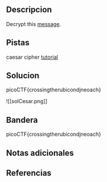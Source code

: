 ## Descripcion

Decrypt this [message](https://jupiter.challenges.picoctf.org/static/7d707a443e95054dc4cf30b1d9522ef0/ciphertext).

## Pistas

caesar cipher [tutorial](https://learncryptography.com/classical-encryption/caesar-cipher)


## Solucion
picoCTF{crossingtherubicondjneoach}

![[solCesar.png]]

## Bandera
picoCTF{crossingtherubicondjneoach}

## Notas adicionales


## Referencias
